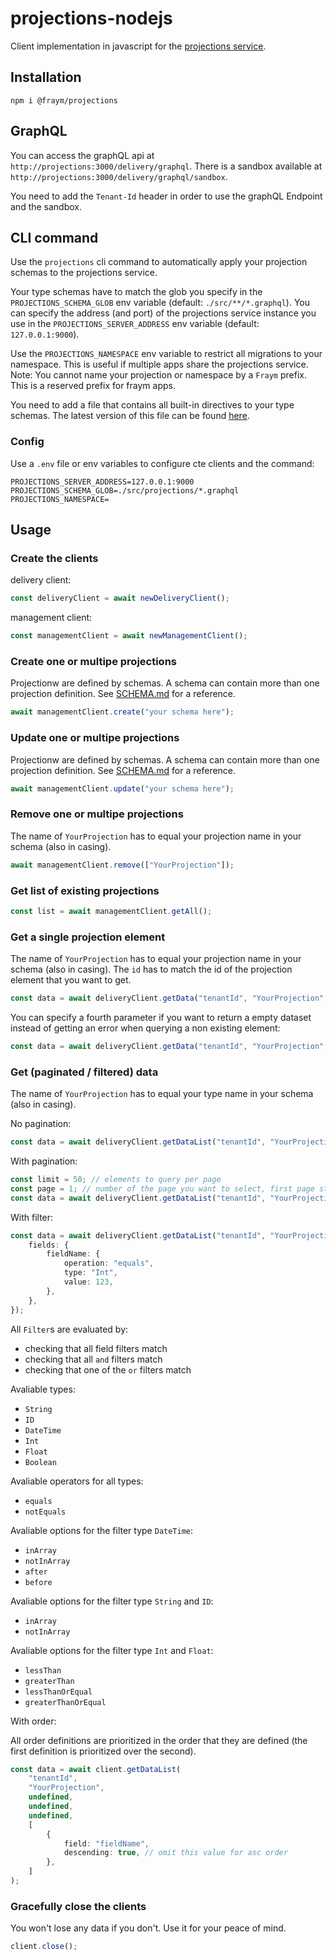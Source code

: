 # projections-nodejs

Client implementation in javascript for the [projections service](https://github.com/fraym/projections).

## Installation

```shell
npm i @fraym/projections
```

## GraphQL

You can access the graphQL api at `http://projections:3000/delivery/graphql`.
There is a sandbox available at `http://projections:3000/delivery/graphql/sandbox`.

You need to add the `Tenant-Id` header in order to use the graphQL Endpoint and the sandbox.

## CLI command

Use the `projections` cli command to automatically apply your projection schemas to the projections service.

Your type schemas have to match the glob you specify in the `PROJECTIONS_SCHEMA_GLOB` env variable (default: `./src/**/*.graphql`).
You can specify the address (and port) of the projections service instance you use in the `PROJECTIONS_SERVER_ADDRESS` env variable (default: `127.0.0.1:9000`).

Use the `PROJECTIONS_NAMESPACE` env variable to restrict all migrations to your namespace. This is useful if multiple apps share the projections service. Note: You cannot name your projection or namespace by a `Fraym` prefix. This is a reserved prefix for fraym apps.

You need to add a file that contains all built-in directives to your type schemas. The latest version of this file can be found [here](default.graphql).

### Config

Use a `.env` file or env variables to configure cte clients and the command:

```env
PROJECTIONS_SERVER_ADDRESS=127.0.0.1:9000
PROJECTIONS_SCHEMA_GLOB=./src/projections/*.graphql
PROJECTIONS_NAMESPACE=
```

## Usage

### Create the clients

delivery client:

```typescript
const deliveryClient = await newDeliveryClient();
```

management client:

```typescript
const managementClient = await newManagementClient();
```

### Create one or multipe projections

Projectionw are defined by schemas. A schema can contain more than one projection definition. See [SCHEMA.md](https://github.com/fraym/projections/blob/develop/SCHEMA.md) for a reference.

```typescript
await managementClient.create("your schema here");
```

### Update one or multipe projections

Projectionw are defined by schemas. A schema can contain more than one projection definition. See [SCHEMA.md](https://github.com/fraym/projections/blob/develop/SCHEMA.md) for a reference.

```typescript
await managementClient.update("your schema here");
```

### Remove one or multipe projections

The name of `YourProjection` has to equal your projection name in your schema (also in casing).

```typescript
await managementClient.remove(["YourProjection"]);
```

### Get list of existing projections

```typescript
const list = await managementClient.getAll();
```

### Get a single projection element

The name of `YourProjection` has to equal your projection name in your schema (also in casing).
The `id` has to match the id of the projection element that you want to get.

```typescript
const data = await deliveryClient.getData("tenantId", "YourProjection", "id");
```

You can specify a fourth parameter if you want to return a empty dataset instead of getting an error when querying a non existing element:

```typescript
const data = await deliveryClient.getData("tenantId", "YourProjection", "id", true);
```

### Get (paginated / filtered) data

The name of `YourProjection` has to equal your type name in your schema (also in casing).

No pagination:

```typescript
const data = await deliveryClient.getDataList("tenantId", "YourProjection");
```

With pagination:

```typescript
const limit = 50; // elements to query per page
const page = 1; // number of the page you want to select, first page starts at: 1
const data = await deliveryClient.getDataList("tenantId", "YourProjection", limit, page);
```

With filter:

```typescript
const data = await deliveryClient.getDataList("tenantId", "YourProjection", undefined, undefined, {
    fields: {
        fieldName: {
            operation: "equals",
            type: "Int",
            value: 123,
        },
    },
});
```

All `Filter`s are evaluated by:

-   checking that all field filters match
-   checking that all `and` filters match
-   checking that one of the `or` filters match

Avaliable types:

-   `String`
-   `ID`
-   `DateTime`
-   `Int`
-   `Float`
-   `Boolean`

Avaliable operators for all types:

-   `equals`
-   `notEquals`

Avaliable options for the filter type `DateTime`:

-   `inArray`
-   `notInArray`
-   `after`
-   `before`

Avaliable options for the filter type `String` and `ID`:

-   `inArray`
-   `notInArray`

Avaliable options for the filter type `Int` and `Float`:

-   `lessThan`
-   `greaterThan`
-   `lessThanOrEqual`
-   `greaterThanOrEqual`

With order:

All order definitions are prioritized in the order that they are defined (the first definition is prioritized over the second).

```typescript
const data = await client.getDataList(
    "tenantId",
    "YourProjection",
    undefined,
    undefined,
    undefined,
    [
        {
            field: "fieldName",
            descending: true, // omit this value for asc order
        },
    ]
);
```

### Gracefully close the clients

You won't lose any data if you don't. Use it for your peace of mind.

```typescript
client.close();
```

